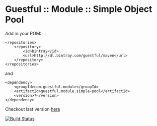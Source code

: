 Guestful :: Module :: Simple Object Pool
========================================

Add in your POM:

```
<repositories>
    <repository>
        <id>bintray</id>
        <url>http://dl.bintray.com/guestful/maven</url>
    </repository>
</repositories>
```

and

```
<dependency>
    <groupId>com.guestful.module</groupId>
    <artifactId>guestful.module.simple-pool</artifactId>
    <version>?</version>
</dependency>
```

Checkout last version [here](https://bintray.com/guestful/maven/guestful.module.simple-pool/view)

[![Build Status](https://drone.io/github.com/guestful/module.simple-pool/status.png)](https://drone.io/github.com/guestful/module.simple-pool/latest)

